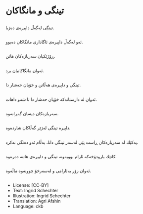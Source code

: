 # تینگی و مانگاكان

##
تینگی لەگەڵ داپیرەی دەژیا.

##
ئەو لەگەڵ داپیرەی ئاگاداری مانگاكان دەبوو.

##
ڕۆژێكیان سەربازەكان هاتن.

##
ئەوان مانگاكانیان برد.

##
تینگی و داپیرەی هەڵاتن و خۆیان حەشار دا.

##
ئەوان لە دارستانەكە خۆیان حەشار دا تا شەو داهات.

##
سەربازەكان دیسان گەڕانەوە.

##
داپیرە تینگی لەژێر گەڵاكان شاردەوە.

##
یەكێك لە سەربازەكان ڕاست پێی لەسەر تینگی دانا، بەڵام ئەو دەنگی نەكرد.

##
كاتێك بارودۆخەكە ئارام بوویەوە، تینگی و داپیرەی هاتنە دەرەوە.

##
ئەوان زۆر بەئارامی و لەسەرخۆ چوونەوە ماڵەوە.

##
* License: [CC-BY]
* Text: Ingrid Schechter
* Illustration: Ingrid Schechter
* Translation: Agri Afshin
* Language: ckb
